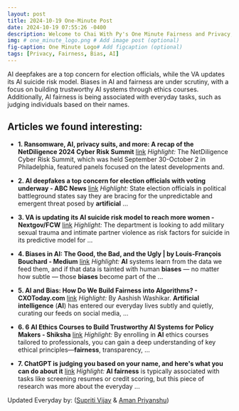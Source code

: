 ```yaml
---
layout: post
title: 2024-10-19 One-Minute Post
date: 2024-10-19 07:55:26 -0400
description: Welcome to Chai With Py's One Minute Fairness and Privacy, which aims to provide you the current happenings in the world of Fairness, Privacy, and AI.
img: # one_minute_logo.png # Add image post (optional)
fig-caption: One Minute Logo# Add figcaption (optional)
tags: [Privacy, Fairness, Bias, AI]
---
```


AI deepfakes are a top concern for election officials, while the VA updates its AI suicide risk model. Biases in AI and fairness are under scrutiny, with a focus on building trustworthy AI systems through ethics courses. Additionally, AI fairness is being associated with everyday tasks, such as judging individuals based on their names.

## Articles we found interesting:

- **1. Ransomware, <b>AI</b>, <b>privacy</b> suits, and more: A recap of the NetDiligence 2024 Cyber Risk Summit** [link](https://www.jdsupra.com/legalnews/ransomware-ai-privacy-suits-and-more-a-5630671/)
_Highlight:_ The NetDiligence Cyber Risk Summit, which was held September 30-October 2 in Philadelphia, featured panels focused on the latest developments and.

- **2. <b>AI</b> deepfakes a top concern for election officials with voting underway - ABC News** [link](https://abcnews.go.com/Politics/ai-deepfakes-top-concern-election-officials-voting-underway/story%3Fid%3D114202574)
_Highlight:_ State election officials in political battleground states say they are bracing for the unpredictable and emergent threat posed by <b>artificial</b>&nbsp;...

- **3. VA is updating its <b>AI</b> suicide risk model to reach more women - Nextgov/FCW** [link](http://www.fcw.com/artificial-intelligence/2024/10/va-updating-its-ai-suicide-risk-model-reach-more-women/400377/%3Foref%3Dng-homepage-river)
_Highlight:_ The department is looking to add military sexual trauma and intimate partner violence as risk factors for suicide in its predictive model for&nbsp;...

- **4. <b>Biases</b> in <b>AI</b>: The Good, the Bad, and the Ugly | by Louis-François Bouchard - Medium** [link](https://medium.com/towards-artificial-intelligence/biases-in-ai-the-good-the-bad-and-the-ugly-65314254a647)
_Highlight:_ <b>AI</b> systems learn from the data we feed them, and if that data is tainted with human <b>biases</b> — no matter how subtle — those <b>biases</b> become part of the&nbsp;...

- **5. <b>AI</b> and Bias: How Do We Build <b>Fairness</b> into Algorithms? - CXOToday.com** [link](https://cxotoday.com/story/ai-and-bias-how-do-we-build-fairness-into-algorithms/)
_Highlight:_ By Aashish Washikar. <b>Artificial intelligence</b> (<b>AI</b>) has entered our everyday lives subtly and quietly, curating our feeds on social media,&nbsp;...

- **6. 6 <b>AI</b> Ethics Courses to Build Trustworthy <b>AI</b> Systems for Policy Makers - Shiksha** [link](https://www.shiksha.com/online-courses/articles/ai-ethics-courses-to-build-trustworthy-ai-systems-for-policy-makers-blogId-180201)
_Highlight:_ By enrolling in <b>AI</b> ethics courses tailored to professionals, you can gain a deep understanding of key ethical principles—<b>fairness</b>, transparency,&nbsp;...

- **7. ChatGPT is judging you based on your name, and here&#39;s what you can do about it** [link](https://www.techradar.com/computing/artificial-intelligence/chatgpt-is-judging-you-based-on-your-name-and-heres-what-you-can-do-about-it)
_Highlight:_ <b>AI fairness</b> is typically associated with tasks like screening resumes or credit scoring, but this piece of research was more about the everyday&nbsp;...


Updated Everyday by: (<a href="https://supritivijay.github.io/">Supriti Vijay</a> & <a href="https://amanpriyanshu.github.io/">Aman Priyanshu</a>)
